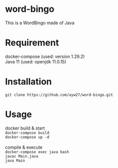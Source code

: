 # word-bingo
This is a WordBingo made of Java<br>
# Requirement
docker-compose (used: version 1.29.2)<br>
Java 11 (used: openjdk 11.0.15)<br>
# Installation
`git clone https://github.com/ayw27/word-bingo.git`<br>
# Usage
docker build & start<br>
`docker-compose build`<br>
`docker-compose up -d`<br>
<br>
compile & execute<br>
`docker-compose exec java bash`<br>
`javac Main.java`<br>
`java Main`
